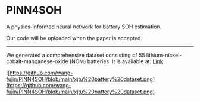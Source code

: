 # PINN4SOH
A physics-informed neural network for battery SOH estimation.

Our code will be uploaded when the paper is accepted.

---

We generated a comprehensive dataset consisting of 55 lithium-nickel-cobalt-manganese-oxide (NCM) batteries. 
It is available at: [Link](https://wang-fujin.github.io/)

![https://github.com/wang-fujin/PINN4SOH/blob/main/xjtu%20battery%20dataset.png](https://github.com/wang-fujin/PINN4SOH/blob/main/xjtu%20battery%20dataset.png)
